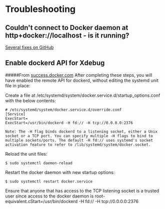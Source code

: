 # Troubleshooting

## Couldn't connect to Docker daemon at http+docker://localhost - is it running?
[Several fixes on GitHub](https://github.com/docker/compose/issues/4181)

## Enable dockerd API for Xdebug
#####From [success.docker.com](https://success.docker.com/article/how-do-i-enable-the-remote-api-for-dockerd)
After completing these steps, you will have enabled the remote API for dockerd, without editing the systemd unit file in place:

Create a file at /etc/systemd/system/docker.service.d/startup_options.conf with the below contents:

````
# /etc/systemd/system/docker.service.d/override.conf
[Service]
ExecStart=
ExecStart=/usr/bin/dockerd -H fd:// -H tcp://0.0.0.0:2376
````
`Note: The -H flag binds dockerd to a listening socket, either a Unix socket or a TCP port. You can specify multiple -H flags to bind to multiple sockets/ports. The default -H fd:// uses systemd's socket activation feature to refer to /lib/systemd/system/docker.socket.`

Reload the unit files:

````
$ sudo systemctl daemon-reload
````
Restart the docker daemon with new startup options:

````
$ sudo systemctl restart docker.service
````

Ensure that anyone that has access to the TCP listening socket is a trusted user since access to the docker daemon is root-equivalent.cStart=/usr/bin/dockerd -H fd:// -H tcp://0.0.0.0:2376
